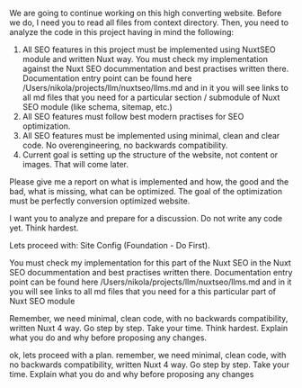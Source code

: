 We are going to continue working on this high converting website. Before we do, I need you to read all files from context directory. Then, you need to analyze the code in this project having in mind the following:

1. All SEO features in this project must be implemented using NuxtSEO module and written Nuxt way. You must check my implementation against the Nuxt SEO docummentation and best practises written there. Documentation entry point can be found here /Users/nikola/projects/llm/nuxtseo/llms.md and in it you will see links to all md files that you need for a particular section / submodule of Nuxt SEO module (like schema, sitemap, etc.)
2. All SEO features must follow best modern practises for SEO optimization.
3. All SEO features must be implemented using minimal, clean and clear code. No overengineering, no backwards compatibility.
4. Current goal is setting up the structure of the website, not content or images. That will come later.

Please give me a report on what is implemented and how, the good and the bad, what is missing, what can be optimized. The goal of the optimization must be perfectly conversion optimized website.

I want you to analyze and prepare for a discussion. Do not write any code yet. Think hardest.










Lets proceed with: Site Config (Foundation - Do First).

You must check my implementation for this part of the Nuxt SEO in the Nuxt SEO docummentation and best practises written there. Documentation entry point can be found here /Users/nikola/projects/llm/nuxtseo/llms.md and in it you will see links to all md files that you need for a this particular part of Nuxt SEO module

Remember, we need minimal, clean code, with no backwards compatibility, written Nuxt 4 way. Go step by step. Take your time. Think hardest. Explain what you do and why before proposing any changes.


ok, lets proceed with a plan. remember, we need minimal, clean code, with no backwards compatibility, written Nuxt 4 way. Go step by step. Take your time. Explain what you do and why before proposing any changes
